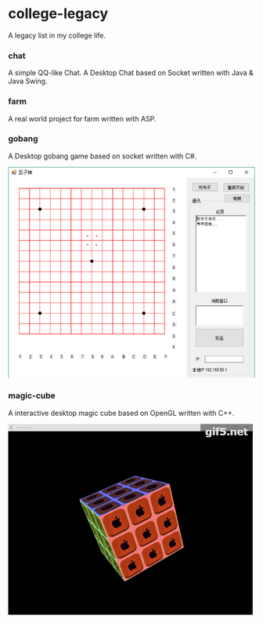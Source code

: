# college-legacy
A legacy list in my college life.

### chat
A simple QQ-like Chat.
A Desktop Chat based on Socket written with Java & Java Swing.

### farm
A real world project for farm written with ASP.

### gobang
A Desktop gobang game based on socket written with C#.

![demo](./gobang/demo.png)

### magic-cube
A interactive desktop magic cube based on OpenGL written with C++.

![demo](./magic-cube/cube-demo.min.gif)
